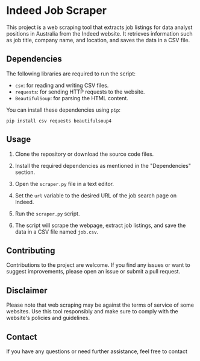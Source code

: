 # Indeed Job Scraper

This project is a web scraping tool that extracts job listings for data analyst positions in Australia from the Indeed website. It retrieves information such as job title, company name, and location, and saves the data in a CSV file.

## Dependencies

The following libraries are required to run the script:

- `csv`: for reading and writing CSV files.
- `requests`: for sending HTTP requests to the website.
- `BeautifulSoup`: for parsing the HTML content.

You can install these dependencies using `pip`:

```
pip install csv requests beautifulsoup4
```

## Usage

1. Clone the repository or download the source code files.

2. Install the required dependencies as mentioned in the "Dependencies" section.

3. Open the `scraper.py` file in a text editor.

4. Set the `url` variable to the desired URL of the job search page on Indeed.

5. Run the `scraper.py` script.

6. The script will scrape the webpage, extract job listings, and save the data in a CSV file named `job.csv`.

## Contributing

Contributions to the project are welcome. If you find any issues or want to suggest improvements, please open an issue or submit a pull request.

## Disclaimer

Please note that web scraping may be against the terms of service of some websites. Use this tool responsibly and make sure to comply with the website's policies and guidelines.

## Contact

If you have any questions or need further assistance, feel free to contact
